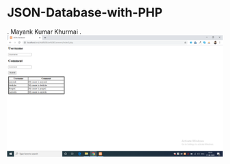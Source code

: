 # JSON-Database-with-PHP
.
Mayank Kumar Khurmai
.
![Test Image 4](https://github.com/Mayank-Khurmai/JSON-Database-with-PHP/blob/master/Screenshot/Screenshot.png)
